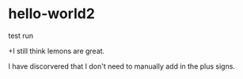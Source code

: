 # hello-world2
test run

+I still think lemons are great.

I have discorvered that I don't need to manually add in the plus signs.
